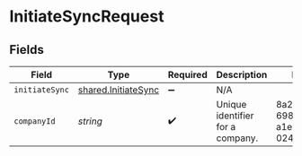 # InitiateSyncRequest


## Fields

| Field                                                             | Type                                                              | Required                                                          | Description                                                       | Example                                                           |
| ----------------------------------------------------------------- | ----------------------------------------------------------------- | ----------------------------------------------------------------- | ----------------------------------------------------------------- | ----------------------------------------------------------------- |
| `initiateSync`                                                    | [shared.InitiateSync](../../../sdk/models/shared/initiatesync.md) | :heavy_minus_sign:                                                | N/A                                                               |                                                                   |
| `companyId`                                                       | *string*                                                          | :heavy_check_mark:                                                | Unique identifier for a company.                                  | 8a210b68-6988-11ed-a1eb-0242ac120002                              |